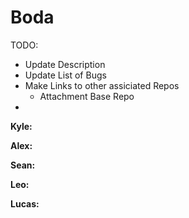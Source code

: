 # Boda
TODO:
 - Update Description
 - Update List of Bugs
 - Make Links to other assiciated Repos
   - Attachment Base Repo
 - 





**Kyle:**

**Alex:**

**Sean:**

**Leo:**

**Lucas:**

